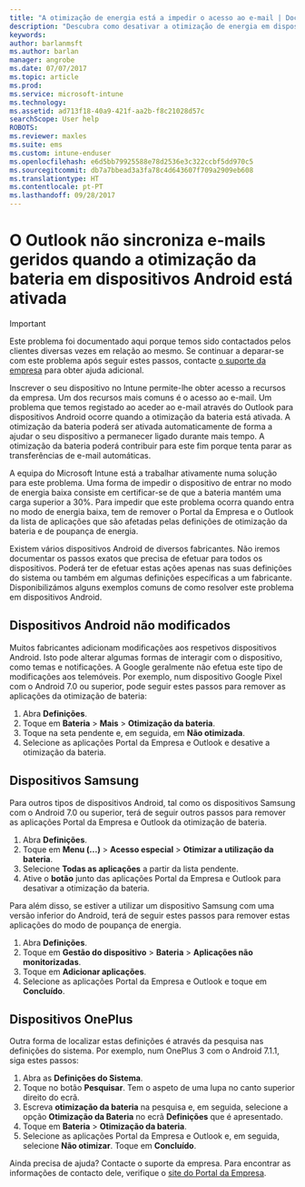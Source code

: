 ```yaml
---
title: "A otimização de energia está a impedir o acesso ao e-mail | Documentos Microsoft"
description: "Descubra como desativar a otimização de energia em dispositivos Android de modo a ter acesso ao e-mail."
keywords: 
author: barlanmsft
ms.author: barlan
manager: angrobe
ms.date: 07/07/2017
ms.topic: article
ms.prod: 
ms.service: microsoft-intune
ms.technology: 
ms.assetid: ad713f18-40a9-421f-aa2b-f8c21028d57c
searchScope: User help
ROBOTS: 
ms.reviewer: maxles
ms.suite: ems
ms.custom: intune-enduser
ms.openlocfilehash: e6d5bb79925588e78d2536e3c322ccbf5dd970c5
ms.sourcegitcommit: db7a7bbead3a3fa78c4d643607f709a2909eb608
ms.translationtype: HT
ms.contentlocale: pt-PT
ms.lasthandoff: 09/28/2017
---
```

# <a name="outlook-wont-sync-managed-email-when-battery-optimization-for-android-is-turned-on"></a>O Outlook não sincroniza e-mails geridos quando a otimização da bateria em dispositivos Android está ativada

> [!IMPORTANT]
> Este problema foi documentado aqui porque temos sido contactados pelos clientes diversas vezes em relação ao mesmo. Se continuar a deparar-se com este problema após seguir estes passos, contacte [o suporte da empresa](https://portal.manage.microsoft.com) para obter ajuda adicional.

Inscrever o seu dispositivo no Intune permite-lhe obter acesso a recursos da empresa. Um dos recursos mais comuns é o acesso ao e-mail. Um problema que temos registado ao aceder ao e-mail através do Outlook para dispositivos Android ocorre quando a otimização da bateria está ativada. A otimização da bateria poderá ser ativada automaticamente de forma a ajudar o seu dispositivo a permanecer ligado durante mais tempo. A otimização da bateria poderá contribuir para este fim porque tenta parar as transferências de e-mail automáticas.

A equipa do Microsoft Intune está a trabalhar ativamente numa solução para este problema. Uma forma de impedir o dispositivo de entrar no modo de energia baixa consiste em certificar-se de que a bateria mantém uma carga superior a 30%. Para impedir que este problema ocorra quando entra no modo de energia baixa, tem de remover o Portal da Empresa e o Outlook da lista de aplicações que são afetadas pelas definições de otimização da bateria e de poupança de energia.

Existem vários dispositivos Android de diversos fabricantes. Não iremos documentar os passos exatos que precisa de efetuar para todos os dispositivos. Poderá ter de efetuar estas ações apenas nas suas definições do sistema ou também em algumas definições específicas a um fabricante. Disponibilizámos alguns exemplos comuns de como resolver este problema em dispositivos Android.

## <a name="unmodified-android-devices"></a>Dispositivos Android não modificados

Muitos fabricantes adicionam modificações aos respetivos dispositivos Android. Isto pode alterar algumas formas de interagir com o dispositivo, como temas e notificações. A Google geralmente não efetua este tipo de modificações aos telemóveis. Por exemplo, num dispositivo Google Pixel com o Android 7.0 ou superior, pode seguir estes passos para remover as aplicações da otimização de bateria:

1. Abra **Definições**.
2. Toque em **Bateria** > **Mais** > **Otimização da bateria**.
3. Toque na seta pendente e, em seguida, em **Não otimizada**.
4. Selecione as aplicações Portal da Empresa e Outlook e desative a otimização da bateria.

## <a name="samsung-devices"></a>Dispositivos Samsung

Para outros tipos de dispositivos Android, tal como os dispositivos Samsung com o Android 7.0 ou superior, terá de seguir outros passos para remover as aplicações Portal da Empresa e Outlook da otimização de bateria.

1. Abra **Definições**.
2. Toque em **Menu (...)** > **Acesso especial** > **Otimizar a utilização da bateria**.
3. Selecione **Todas as aplicações** a partir da lista pendente.
4. Ative o **botão** junto das aplicações Portal da Empresa e Outlook para desativar a otimização da bateria.

Para além disso, se estiver a utilizar um dispositivo Samsung com uma versão inferior do Android, terá de seguir estes passos para remover estas aplicações do modo de poupança de energia.

1. Abra **Definições**.
2. Toque em **Gestão do dispositivo** > **Bateria** > **Aplicações não monitorizadas**.
3. Toque em **Adicionar aplicações**.
4. Selecione as aplicações Portal da Empresa e Outlook e toque em **Concluído**.

## <a name="oneplus-devices"></a>Dispositivos OnePlus

Outra forma de localizar estas definições é através da pesquisa nas definições do sistema. Por exemplo, num OnePlus 3 com o Android 7.1.1, siga estes passos: 

1. Abra as **Definições do Sistema**. 
2. Toque no botão **Pesquisar**. Tem o aspeto de uma lupa no canto superior direito do ecrã. 
3. Escreva **otimização da bateria** na pesquisa e, em seguida, selecione a opção **Otimização da Bateria** no ecrã **Definições** que é apresentado. 
4. Toque em **Bateria** > **Otimização da bateria**.
5. Selecione as aplicações Portal da Empresa e Outlook e, em seguida, selecione **Não otimizar**. Toque em **Concluído**.

<!--On a OnePlus 5 device with Android 7.1.1, you would follow these steps to remove these apps from battery optimization:
1. Open **Settings**.
2. Tap **Battery** > **Battery optimization**.
3. Select the Company Portal and Outlook apps, then select **Don’t optimize**. Tap **Done**.-->

Ainda precisa de ajuda? Contacte o suporte da empresa. Para encontrar as informações de contacto dele, verifique o [site do Portal da Empresa](https://portal.manage.microsoft.com).
